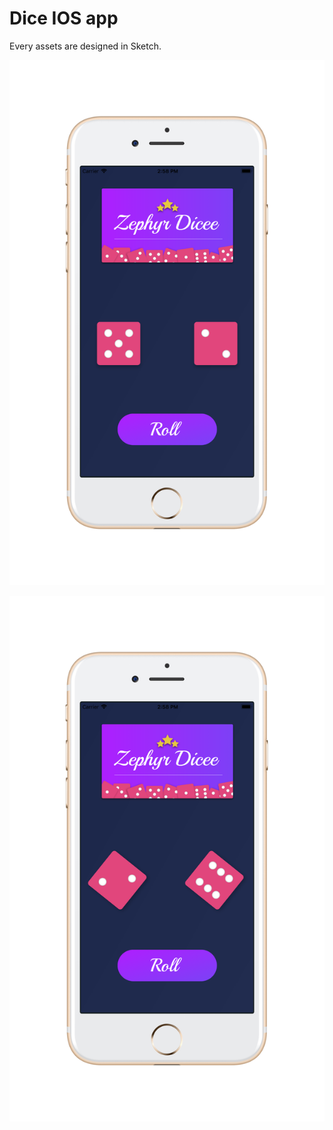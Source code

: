 # Dice IOS app

Every assets are designed in Sketch.

![](/screenshots/1.png)

![](screenshots/2.png)